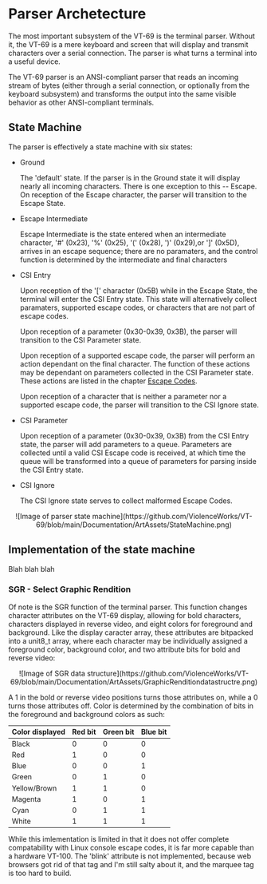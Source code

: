 # Parser Archetecture

The most important subsystem of the VT-69 is the terminal parser. Without it, the VT-69 is a mere keyboard and screen that will display and transmit characters over a serial connection. The parser is what turns a terminal into a useful device.

The VT-69 parser is an ANSI-compliant parser that reads an incoming stream of bytes (either through a serial connection, or optionally from the keyboard subsystem) and transforms the output into the same visible behavior as other ANSI-compliant terminals. 

## State Machine

The parser is effectively a state machine with six states:

* Ground

	The 'default' state. If the parser is in the Ground state it will display nearly all incoming characters. There is one exception to this -- Escape. On reception of the Escape character, the parser will transition to the Escape State.

* Escape Intermediate

	Escape Intermediate is the state entered when an intermediate character, '#' (0x23), '%' (0x25), '(' (0x28), ')' (0x29),or ']' (0x5D), arrives in an escape sequence; there are no paramaters, and the control function is determined by the intermediate and final characters

* CSI Entry

	Upon reception of the '[' character (0x5B) while in the Escape State, the terminal will enter the CSI Entry state. This state will alternatively collect paramaters, supported escape codes, or characters that are not part of escape codes. 

	Upon reception of a parameter (0x30-0x39, 0x3B), the parser will transition to the CSI Parameter state.

	Upon reception of a supported escape code, the parser will perform an action dependant on the final character. The function of these actions may be dependant on parameters collected in the CSI Parameter state. These actions are listed in the chapter [Escape Codes](https://github.com/ViolenceWorks/VT-69/blob/main/Documentation/EscCodes.md).

	Upon reception of a character that is neither a parameter nor a supported escape code, the parser will transition to the CSI Ignore state.

* CSI Parameter

	Upon reception of a parameter (0x30-0x39, 0x3B) from the CSI Entry state, the parser will add parameters to a queue. Parameters are collected until a valid CSI Escape code is received, at which time the queue will be transformed into a queue of parameters for parsing inside the CSI Entry state.

* CSI Ignore

	The CSI Ignore state serves to collect malformed Escape Codes.

<p align="center">
![Image of parser state machine](https://github.com/ViolenceWorks/VT-69/blob/main/Documentation/ArtAssets/StateMachine.png)
</p>

## Implementation of the state machine

Blah blah blah

### SGR - Select Graphic Rendition

Of note is the SGR function of the terminal parser. This function changes character attributes on the VT-69 display, allowing for bold characters, characters displayed in reverse video, and eight colors for foreground and background. Like the display caracter array, these attributes are bitpacked into a unit8_t array, where each character may be individually assigned a foreground color, background color, and two attribute bits for bold and reverse video:

<p align="center">
![Image of SGR data structure](https://github.com/ViolenceWorks/VT-69/blob/main/Documentation/ArtAssets/GraphicRenditiondatastructre.png)
</p>

A 1 in the bold or reverse video positions turns those attributes on, while a 0 turns those attributes off. Color is determined by the combination of bits in the foreground and background colors as such:

Color displayed | Red bit | Green bit | Blue bit
----------------|---------|-----------|---------
Black | 0 | 0 | 0
Red  | 1 | 0 | 0
Blue | 0 | 0 | 1
Green | 0 | 1 | 0
Yellow/Brown | 1 | 1 | 0
Magenta | 1 | 0 | 1
Cyan | 0 | 1 | 1
White | 1 | 1 | 1

While this imlementation is limited in that it does not offer complete compatability with Linux console escape codes, it is far more capable than a hardware VT-100. The 'blink' attribute is not implemented, because web browsers got rid of that tag and I'm still salty about it, and the marquee tag is too hard to build. 



